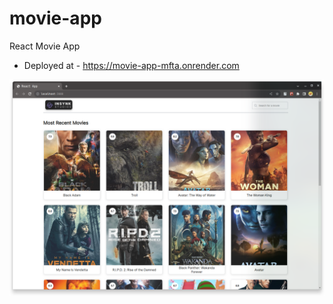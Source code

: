 # movie-app
React Movie App

- Deployed at - https://movie-app-mfta.onrender.com

![Screenshot](screenshot.png)
